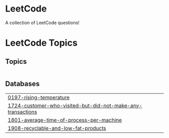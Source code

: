 # LeetCode
A collection of LeetCode questions!

<!---LeetCode Topics Start-->
# LeetCode Topics
## Topics
|  |
| ------- |
## Databases
|  |
| ------- |
| [0197-rising-temperature](https://github.com/leighdavis-me/LeetCode/tree/master/0197-rising-temperature) |
| [1724-customer-who-visited-but-did-not-make-any-transactions](https://github.com/leighdavis-me/LeetCode/tree/master/1724-customer-who-visited-but-did-not-make-any-transactions) |
| [1801-average-time-of-process-per-machine](https://github.com/leighdavis-me/LeetCode/tree/master/1801-average-time-of-process-per-machine) |
| [1908-recyclable-and-low-fat-products](https://github.com/leighdavis-me/LeetCode/tree/master/1908-recyclable-and-low-fat-products) |
<!---LeetCode Topics End-->
